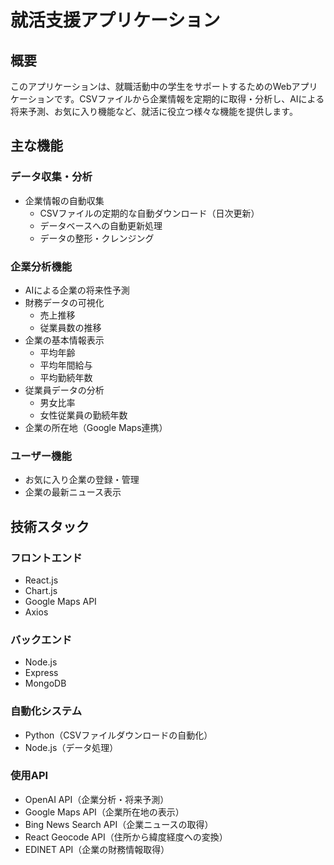 # 就活支援アプリケーション

## 概要
このアプリケーションは、就職活動中の学生をサポートするためのWebアプリケーションです。CSVファイルから企業情報を定期的に取得・分析し、AIによる将来予測、お気に入り機能など、就活に役立つ様々な機能を提供します。

## 主な機能
### データ収集・分析
- 企業情報の自動収集
  - CSVファイルの定期的な自動ダウンロード（日次更新）
  - データベースへの自動更新処理
  - データの整形・クレンジング

### 企業分析機能
- AIによる企業の将来性予測
- 財務データの可視化
  - 売上推移
  - 従業員数の推移
- 企業の基本情報表示
  - 平均年齢
  - 平均年間給与
  - 平均勤続年数
- 従業員データの分析
  - 男女比率
  - 女性従業員の勤続年数
- 企業の所在地（Google Maps連携）

### ユーザー機能
- お気に入り企業の登録・管理
- 企業の最新ニュース表示

## 技術スタック
### フロントエンド
- React.js
- Chart.js
- Google Maps API
- Axios

### バックエンド
- Node.js
- Express
- MongoDB

### 自動化システム
- Python（CSVファイルダウンロードの自動化）
- Node.js（データ処理）

### 使用API
- OpenAI API（企業分析・将来予測）
- Google Maps API（企業所在地の表示）
- Bing News Search API（企業ニュースの取得）
- React Geocode API（住所から緯度経度への変換）
- EDINET API（企業の財務情報取得）
